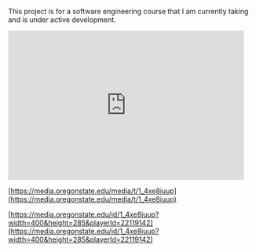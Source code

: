 This project is for a software engineering course that I am currently taking
and is under active development.

<iframe id="kaltura_player" src="https://cdnapisec.kaltura.com/p/391241/sp/39124100/embedIframeJs/uiconf_id/22119142/partner_id/391241?iframeembed=true&playerId=kaltura_player&entry_id=1_4xe8iuup&flashvars[localizationCode]=en&amp;flashvars[leadWithHTML5]=true&amp;flashvars[sideBarContainer.plugin]=true&amp;flashvars[sideBarContainer.position]=left&amp;flashvars[sideBarContainer.clickToClose]=true&amp;flashvars[chapters.plugin]=true&amp;flashvars[chapters.layout]=vertical&amp;flashvars[chapters.thumbnailRotator]=false&amp;flashvars[streamSelector.plugin]=true&amp;flashvars[EmbedPlayer.SpinnerTarget]=videoHolder&amp;flashvars[dualScreen.plugin]=true&amp;flashvars[hotspots.plugin]=1&amp;flashvars[Kaltura.addCrossoriginToIframe]=true&amp;&wid=1_ez7xd1k5" width="480" height="304" allowfullscreen webkitallowfullscreen mozAllowFullScreen allow="autoplay *; fullscreen *; encrypted-media *" sandbox="allow-forms allow-same-origin allow-scripts allow-top-navigation allow-pointer-lock allow-popups allow-modals allow-orientation-lock allow-popups-to-escape-sandbox allow-presentation allow-top-navigation-by-user-activation" frameborder="0" title="Kaltura Player"></iframe>

[https://media.oregonstate.edu/media/t/1_4xe8iuup](https://media.oregonstate.edu/media/t/1_4xe8iuup)


[https://media.oregonstate.edu/id/1_4xe8iuup?width=400&height=285&playerId=22119142](https://media.oregonstate.edu/id/1_4xe8iuup?width=400&height=285&playerId=22119142)

<!-- ![Periodic Table](./media/Peek-2022-02-13-12-32.gif) -->
